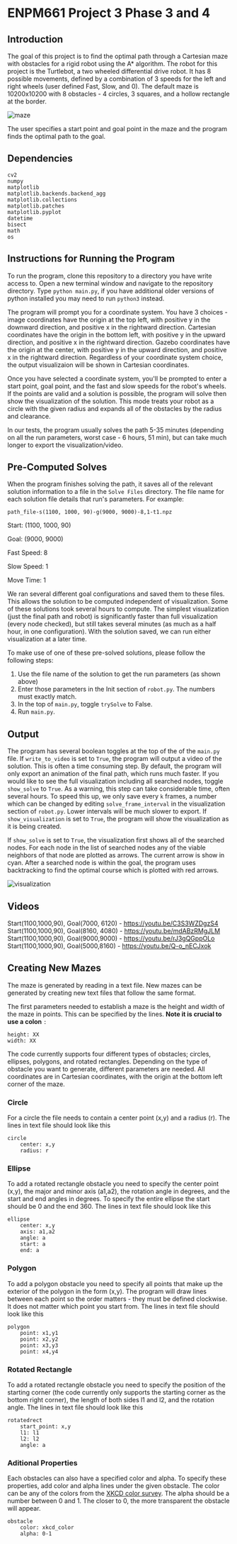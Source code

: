# ENPM661 Project 3 Phase 3 and 4

## Introduction

The goal of this project is to find the optimal path through a Cartesian maze with obstacles for a rigid robot using the A* algorithm. The robot for this project is the Turtlebot, a two wheeled differential drive robot. It has 8 possible movements, defined by a combination of 3 speeds for the left and right wheels (user defined Fast, Slow, and 0). The default maze is 10200x10200 with 8 obstacles - 4 circles, 3 squares, and a hollow rectangle at the border.

![maze](https://github.com/BrianBock/ENPM661-Project3-Phase3-4/blob/master/Images/maze.png)

The user specifies a start point and goal point in the maze and the program finds the optimal path to the goal.

## Dependencies 

    cv2
    numpy
    matplotlib
    matplotlib.backends.backend_agg
    matplotlib.collections
    matplotlib.patches
    matplotlib.pyplot
    datetime
    bisect
    math
    os


## Instructions for Running the Program

To run the program, clone this repository to a directory you have write access to. Open a new terminal window and navigate to the repository directory. Type `python main.py`, if you have additional older versions of python installed you may need to run `python3` instead. 

The program will prompt you for a coordinate system. You have 3 choices - image coordinates have the origin at the top left, with positive y in the downward direction, and positive x in the rightward direction. Cartesian coordinates have the origin in the bottom left, with positive y in the upward direction, and positive x in the rightward direction. Gazebo coordinates have the origin at the center, with positive y in the upward direction, and positive x in the rightward direction. Regardless of your coordinate system choice, the output visualizaion will be shown in Cartesian coordinates. 

Once you have selected a coordinate system, you'll be prompted to enter a start point, goal point, and the fast and slow speeds for the robot's wheels. If the points are valid and a solution is possible, the program will solve then show the visualization of the solution. This mode treats your robot as a circle with the given radius and expands all of the obstacles by the radius and clearance.

In our tests, the program usually solves the path 5-35 minutes (depending on all the run parameters, worst case - 6 hours, 51 min), but can take much longer to export the visualization/video. 


## Pre-Computed Solves
When the program finishes solving the path, it saves all of the relevant solution information to a file in the `Solve Files` directory. The file name for each solution file details that run's parameters. For example: 

`path_file-s(1100, 1000, 90)-g(9000, 9000)-8,1-t1.npz`

Start: (1100, 1000, 90)

Goal: (9000, 9000)

Fast Speed: 8

Slow Speed: 1

Move Time: 1

We ran several different goal configurations and saved them to these files. This allows the solution to be computed independent of visualization. Some of these solutions took several hours to compute. The simplest visualization (just the final path and robot) is significantly faster than full visualization (every node checked), but still takes several minutes (as much as a half hour, in one configuration). With the solution saved, we can run either visualization at a later time. 

To make use of one of these pre-solved solutions, please follow the following steps:
1. Use the file name of the solution to get the run parameters (as shown above)
2. Enter those parameters in the Init section of `robot.py`. The numbers must exactly match.
3. In the top of `main.py`, toggle `trySolve` to False. 
4. Run `main.py`. 


## Output

The program has several boolean toggles at the top of the of the `main.py` file. If `write_to_video` is set to `True`, the program will output a video of the solution. This is often a time consuming step. By default, the program will only export an animation of the final path, which runs much faster. If you would like to see the full visualization including all searched nodes, toggle `show_solve` to `True`. As a warning, this step can take considerable time, often several hours. To speed this up, we only save every `k` frames, a number which can be changed by editing `solve_frame_interval` in the visualization section of `robot.py`. Lower intervals will be much slower to export. If `show_visualization` is set to `True`, the program will show the visualization as it is being created. 

If `show_solve` is set to `True`, the visualization first shows all of the searched nodes. For each node in the list of searched nodes any of the viable neighbors of that node are plotted as arrows. The current arrow is show in cyan. After a searched node is within the goal, the program uses backtracking to find the optimal course which is plotted with red arrows. 

![visualization](https://github.com/BrianBock/ENPM661-Project3-Phase3-4/blob/master/Images/visualization_path-only.gif)


## Videos

Start(1100,1000,90), Goal(7000, 6120) - https://youtu.be/C3S3WZDgzS4
Start(1100,1000,90), Goal(8160, 4080) - https://youtu.be/mdABzRMgJLM
Start(1100,1000,90), Goal(9000,9000) - https://youtu.be/rJ3gQGppOLo
Start(1100,1000,90), Goal(5000,8160) - https://youtu.be/Q-o_nECJxok


## Creating New Mazes

The maze is generated by reading in a text file. New mazes can be generated by creating new text files that follow the same format. 

The first parameters needed to establish a maze is the height and width of the maze in points. This can be specified by the lines. **Note it is crucial to use a colon** `:`

    height: XX
    width: XX

The code currently supports four different types of obstacles; circles, ellipses, polygons, and rotated rectangles. Depending on the type of obstacle you want to generate, different parameters are needed. All coordinates are in Cartesian coordinates, with the origin at the bottom left corner of the maze.  

### Circle
For a circle the file needs to contain a center point (x,y) and a radius (r). The lines in text file should look like this

    circle
        center: x,y
        radius: r

### Ellipse
To add a rotated rectangle obstacle you need to specify the center point (x,y), the major and minor axis (a1,a2), the rotation angle in degrees, and the start and end angles in degrees. To specify the entire ellipse the start should be 0 and the end 360. The lines in text file should look like this

    ellipse
        center: x,y
        axis: a1,a2
        angle: a 
        start: a
        end: a
        

### Polygon
To add a polygon obstacle you need to specify all points that make up the exterior of the polygon in the form (x,y). The program will draw lines between each point so the order matters - they must be defined clockwise. It does not matter which point you start from. The lines in text file should look like this

    polygon
        point: x1,y1
        point: x2,y2
        point: x3,y3
        point: x4,y4

### Rotated Rectangle
To add a rotated rectangle obstacle you need to specify the position of the starting corner (the code currently only supports the starting corner as the bottom right corner), the length of both sides l1 and l2, and the rotation angle. The lines in text file should look like this

    rotatedrect
        start_point: x,y
        l1: l1
        l2: l2
        angle: a

### Aditional Properties
Each obstacles can also have a specified color and alpha. To specify these properties, add color and alpha lines under the given obstacle. The color can be any of the colors from the [XKCD color survey](https://xkcd.com/color/rgb/). The alpha should be a number between 0 and 1. The closer to 0, the more transparent the obstacle will appear. 

    obstacle
        color: xkcd_color
        alpha: 0-1

